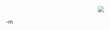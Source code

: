 <center><img src="http://www.world66.com/community/mymaps/visitedStates/statemap?visited=DCDEFLHIILINKSKYMDMONJNYNCOHPASCVAWVWI" /></center>
<br /> -m
<br /> 
<br />